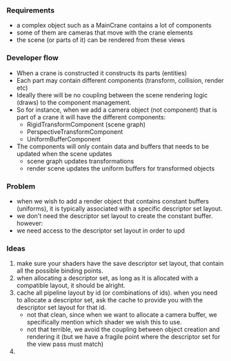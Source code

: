 
### Requirements
- a complex object such as a MainCrane contains a lot of components
- some of them are cameras that move with the crane elements
- the scene (or parts of it) can be rendered from these views

### Developer flow
- When a crane is constructed it constructs its parts (entities)
- Each part may contain different components (transform, collision, render etc)
- Ideally there will be no coupling between the scene rendering logic (draws) to the component management.
- So for instance, when we add a camera object (not component) that is part of a crane it will have the different components:
  - RigidTransformComponent (scene graph)
  - PerspectiveTransformComponent
  - UniformBufferComponent
- The components will only contain data and buffers that needs to be updated when the scene updates
	- scene graph updates transformations
	- render scene updates the uniform buffers for transformed objects
### Problem
- when we wish to add a render object that contains constant buffers (uniforms), it is typically associated with a specific descriptor set layout. 
- we don't need the descriptor set layout to create the constant buffer. however:
- we need access to the descriptor set layout in order to upd

### Ideas
1. make sure your shaders have the save descriptor set layout, that contain all the possible binding points. 
2. when allocating a descriptor set, as long as it is allocated with a compatible layout, it should be alright.
3. cache all pipeline layout by id (or combinations of ids). when you need to allocate a descriptor set, ask the cache to provide you with the descriptor set layout for that id.
   - not that clean, since when we want to allocate a camera buffer, we specifically mention which shader we wish this to use.
   - not that terrible, we avoid the coupling between object creation and rendering it (but we have a fragile point where the descriptor set for the view pass must match)
1. 